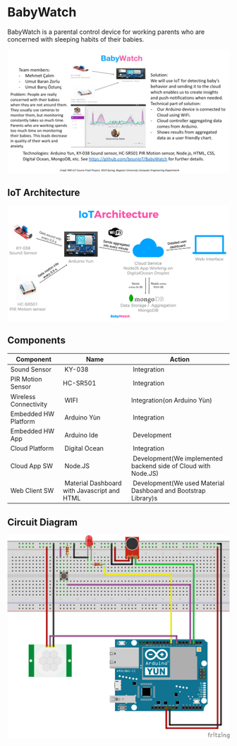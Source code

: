 # BabyWatch

BabyWatch is a parental control device for working parents who are concerned with sleeping habits of their babies.

![Splash](assets/splash.jpeg)

## IoT Architecture

![IoT Architecture](assets/iot_architecture.jpg)

## Components

| Component             | Name                                        | Action                                                         |
|-----------------------|---------------------------------------------|----------------------------------------------------------------|
| Sound Sensor          | KY-038                                      | Integration                                                    |
| PIR Motion Sensor     | HC-SR501                                    | Integration                                                    |
| Wireless Connectivity | WIFI                                        | Integration(on Arduino Yùn)                                    |
| Embedded HW Platform  | Arduino Yùn                                 | Integration                                                    |
| Embedded HW App       | Arduino Ide                                 | Development                                                    |
| Cloud Platform        | Digital Ocean                               | Integration                                                    |
| Cloud App SW          | Node.JS                                     | Development(We implemented backend side of Cloud with Node.JS) |
| Web Client SW         | Material Dashboard with Javascript and HTML | Development(We used Material Dashboard and Bootstrap Library)s |

## Circuit Diagram

![BabyWatch Circuit Diagram](assets/BabyWatch_circuit.png)